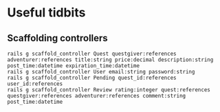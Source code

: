 # Useful tidbits
## Scaffolding controllers
	rails g scaffold_controller Quest questgiver:references adventurer:references title:string price:decimal description:string post_time:datetime expiration_time:datetime
	rails g scaffold_controller User email:string password:string
	rails g scaffold_controller Pending quest_id:references user_id:references
	rails g scaffold_controller Review rating:integer quest:references questgiver:references adventurer:references comment:string post_time:datetime
